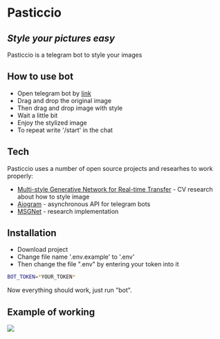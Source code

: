 # Pasticcio
## _Style your pictures easy_

Pasticcio is a telegram bot to style your images

## How to use bot

- Open telegram bot by [link](http://t.me/Pasticcio_v1_bot)
- Drag and drop the original image
- Then drag and drop image with style
- Wait a little bit
- Enjoy the stylized image
- To repeat write '/start' in the chat

## Tech

Pasticcio uses a number of open source projects and researhes to work properly:

- [Multi-style Generative Network for Real-time Transfer](http://computervisionrutgers.github.io/MSG-Net/) - CV research about how to style image
- [Aiogram](https://github.com/aiogram/aiogram) - asynchronous API for telegram bots
- [MSGNet](https://github.com/zhanghang1989/PyTorch-Multi-Style-Transfer) - research implementation

## Installation

- Download project
- Change file name '.env.example' to '.env'
- Then change the file ".env" by entering your token into it 
```sh
BOT_TOKEN=*YOUR_TOKEN*
```
Now everything should work, just run "bot".

## Example of working

![](example.gif)









